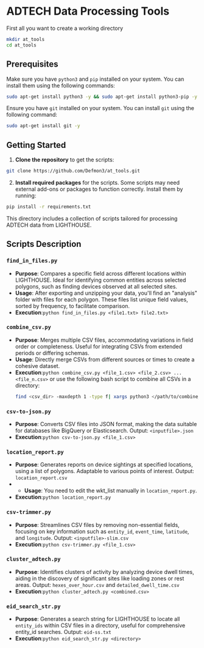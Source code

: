 # ADTECH Data Processing Tools

First all you want to create a working directory

```bash
mkdir at_tools
cd at_tools
```

## Prerequisites

Make sure you have `python3` and `pip` installed on your system. You can install them using the following commands:

```bash
sudo apt-get install python3 -y && sudo apt-get install python3-pip -y
``` 

Ensure you have `git` installed on your system. You can install `git` using the following command:

```bash
sudo apt-get install git -y
```

## Getting Started

1. **Clone the repository** to get the scripts:

```bash
git clone https://github.com/Defmon3/at_tools.git
```

2. **Install required packages** for the scripts. Some scripts may need external add-ons or packages to function
   correctly. Install them by running:

```bash
pip install -r requirements.txt
```

This directory includes a collection of scripts tailored for processing ADTECH data from LIGHTHOUSE.

## Scripts Description

### `find_in_files.py`

- **Purpose**: Compares a specific field across different locations within LIGHTHOUSE. Ideal for identifying common
  entities across selected polygons, such as finding devices observed at all selected sites.
- **Usage**: After exporting and unzipping your data, you'll find an "analysis" folder with files for each polygon.
  These files list unique field values, sorted by frequency, to facilitate comparison.
- **Execution**:```python find_in_files.py <file1.txt> file2.txt>```

### `combine_csv.py`

- **Purpose**: Merges multiple CSV files, accommodating variations in field order or completeness. Useful for
  integrating CSVs from extended periods or differing schemas.
- **Usage**: Directly merge CSVs from different sources or times to create a cohesive dataset.
- **Execution**:```python combine_csv.py <file_1.csv> <file_2.csv> ... <file_n.csv>``` or use the following bash script
  to combine all CSVs in a directory:
    ```bash 
    find <csv_dir> -maxdepth 1 -type f| xargs python3 </path/to/combine_csv.py>
    ```

### `csv-to-json.py`

- **Purpose**: Converts CSV files into JSON format, making the data suitable for databases like BigQuery or
  Elasticsearch. Output: ```<inputfile>.json```
- **Execution**:```python csv-to-json.py <file_1.csv>```

### `location_report.py`

- **Purpose**: Generates reports on device sightings at specified locations, using a list of polygons. Adaptable to
  various points of interest. Output: ```location_report.csv```
-
    - **Usage**: You need to edit the wkt_list manually in ```location_report.py```.
- **Execution**:```python location_report.py```

### `csv-trimmer.py`

- **Purpose**: Streamlines CSV files by removing non-essential fields, focusing on key information such
  as `entity_id`, `event_time`, `latitude`, and `longitude`. Output: ```<inputfile>-slim.csv```
- **Execution**:```python csv-trimmer.py <file_1.csv>```

### `cluster_adtech.py`

- **Purpose**: Identifies clusters of activity by analyzing device dwell times, aiding in the discovery of significant
  sites like loading zones or rest areas. Output: ```hexes_over_hour.csv``` and ```detailed_dwell_time.csv```
- **Execution**:```python cluster_adtech.py <combined.csv>```

### `eid_search_str.py`

- **Purpose**: Generates a search string for LIGHTHOUSE to locate all `entity_ids` within CSV files in a directory,
  useful for comprehensive entity_id searches. Output: ```eid-ss.txt```
- **Execution**:```python eid_search_str.py <directory>```
